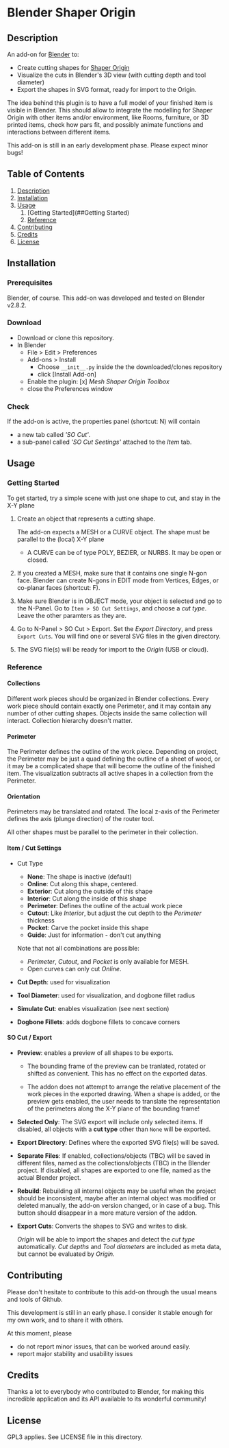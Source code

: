 # Blender Shaper Origin

## Description

An add-on for  [Blender](https://www.blender.org/) to:

- Create cutting shapes for [Shaper Origin](https://www.shapertools.com)
- Visualize the cuts in Blender's 3D view (with cutting depth and tool diameter)
- Export the shapes in SVG format, ready for import to the Origin.

The idea behind this plugin is to have a full model of your finished item is visible in Blender. 
This should allow to integrate the modelling for Shaper Origin with other items and/or environment, 
like Rooms, furniture, or 3D printed items, check how pars fit, 
and possibly animate functions and interactions between different items.  

This add-on is still in an early development phase. Please expect minor bugs!

## Table of Contents
  
1.  [Description](##Description)
1.  [Installation](##Installation)
1.  [Usage](##Usage)
    1. [Getting Started](##Getting Started)
    1. [Reference](##Reference)
1.  [Contributing](##Contributing)
1.  [Credits](##Credits)
1.  [License](##License)


## Installation

### Prerequisites
Blender, of course. This add-on was developed and tested on Blender v2.8.2.

### Download

- Download or clone this repository.
- In Blender
    - File > Edit > Preferences
    - Add-ons > Install
        - Choose `__init__.py` inside the the downloaded/clones repository
        - click \[Install Add-on]
    - Enable the plugin:  [x] *Mesh Shaper Origin Toolbox*
    - close the Preferences window

### Check

If the add-on is active, the properties panel (shortcut: N) will contain
  - a new tab called *'SO Cut'*. 
  - a sub-panel called *'SO Cut Seetings'* attached to the *Item* tab.
    
## Usage

### Getting Started

To get started, try a simple scene with just one shape to cut, and stay in the X-Y plane 

1. Create an object that represents a cutting shape. 

    The add-on expects a MESH or a CURVE object. The shape must be parallel to the (local) X-Y plane
    
    - A CURVE can be of type POLY, BEZIER, or NURBS. It may be open or closed. 
    
2. If you created a MESH, make sure that it contains one single N-gon face. 
    Blender can create N-gons in EDIT mode from Vertices, Edges, or co-planar faces (shortcut: F).

3. Make sure Blender is in OBJECT mode, your object is selected and go to the N-Panel. 
Go to `Item > SO Cut Settings`, and choose a *cut type*. Leave the other paramters as they are.

4. Go to N-Panel > SO Cut > Export. Set the *Export Directory*, and press `Export Cuts`. 
You will find one or several SVG files in the given directory.  

5. The SVG file(s) will be ready for import to the *Origin* (USB or cloud). 
 

### Reference

#### Collections

Different work pieces should be organized in Blender collections. 
Every work piece should contain exactly one Perimeter, and it may contain any number of other cutting shapes.
Objects inside the same collection will interact. Collection hierarchy doesn't matter.

#### Perimeter
The Perimeter defines the outline of the work piece. 
Depending on project, the Perimeter may be just a quad defining the outline of a sheet of wood, or it may be a 
complicated shape that will become the outline of the finished item. 
The visualization subtracts all active shapes in a collection from the Perimeter.

#### Orientation

Perimeters may be translated and rotated. 
The local z-axis of the Perimeter defines the axis (plunge direction) of the router tool.

All other shapes must be parallel to the perimeter in their collection.

#### Item / Cut Settings

- Cut Type

    - **None**: The shape is inactive (default)
    - **Online**: Cut along this shape, centered.
    - **Exterior**: Cut along the outside of this shape
    - **Interior**: Cut along the inside of this shape
    - **Perimeter**: Defines the outline of the actual work piece
    - **Cutout**: Like *Interior*, but adjust the cut depth to the *Perimeter* thickness
    - **Pocket**: Carve the pocket inside this shape
    - **Guide**: Just for information - don't cut anything

    Note that not all combinations are possible:
    - *Perimeter*, *Cutout*, and *Pocket* is only available for MESH.
    - Open curves can only cut *Online*.

- **Cut Depth**: used for visualization
- **Tool Diameter**: used for visualization, and dogbone fillet radius
- **Simulate Cut**: enables visualization (see next section)
- **Dogbone Fillets**: adds dogbone fillets to concave corners

#### SO Cut / Export

- **Preview**: enables a preview of all shapes to be exports. 

  - The bounding frame of the preview can be tranlated, rotated or shifted as convenient. 
    This has no effect on the exported datas. 
  
  - The addon does not attempt to arrange the relative placement of the work pieces in the exported drawing.
    When a shape is added, or the preview gets enabled, the user needs to translate the 
    representation of the perimeters along the X-Y plane of the bounding frame! 
    
- **Selected Only**: The SVG export will include only selected items. 
If disabled, all objects with a **cut type** other than `None` will be exported.

- **Export Directory**: Defines where the exported SVG file(s) will be saved. 

- **Separate Files**: If enabled, collections/objects (TBC) will be saved in different files, 
named as the collections/objects (TBC) in the Blender project. If disabled, 
all shapes are exported to one file, named as the actual Blender project.

- **Rebuild**: Rebuilding all internal objects may be useful when the project should be inconsistent, maybe after an internal object was modified or deleted manually, the add-on version changed, or in case of a bug. This button should disappear in a more mature version of the addon.

- **Export Cuts**: Converts the shapes to SVG and writes to disk.   
    
   *Origin* will be able to import the shapes and detect the *cut type* automatically.
   *Cut depths* and *Tool diameters* are included as meta data, but cannot be evaluated by *Origin.*  




## Contributing

Please don't hesitate to contribute to this add-on through the usual means and tools of Github.

This development is still in an early phase. I consider it stable enough for my own work, and to share it with others. 

At this moment, please
- do not report minor issues, that can be worked around easily.
- report major stability and usability issues  

## Credits

Thanks a lot to everybody who contributed to Blender, 
for making this incredible application and its API available to its wonderful community! 

## License

GPL3 applies. See LICENSE file in this directory.


